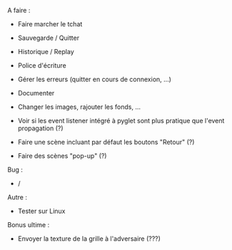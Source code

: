 A faire :
- Faire marcher le tchat
- Sauvegarde / Quitter
- Historique / Replay
- Police d'écriture
- Gérer les erreurs (quitter en cours de connexion, ...)
- Documenter  


- Changer les images, rajouter les fonds, ...


- Voir si les event listener intégré à pyglet sont plus pratique que l'event propagation (?)
- Faire une scène incluant par défaut les boutons "Retour" (?)
- Faire des scènes "pop-up" (?)


Bug : 
- /


Autre :
- Tester sur Linux


Bonus ultime : 
- Envoyer la texture de la grille à l'adversaire (???)
